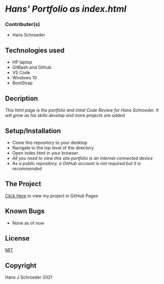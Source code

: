 # _Hans' Portfolio as index.html_ #

### Contributer(s)

* Hans Schroeder

## Technologies used

* HP laptop
* GitBash and Github
* VS Code
* Windows 10
* BootStrap

## Decription 
_This html page is the portfolio and intial Code Review for Hans Schroeder. It will grow as his skills develop and more projects are added_

## Setup/Installation
* Clone this repository to your desktop
* Navigate to the top level of the directory
* Open index.html in your browser
* _All you need to view this site portfolio is an internet connected device_
* _As a public repository, a GitHub account is not required but it is recommended_

## The Project
[Click Here](https://hajschroeder.github.io/Portfolio/) to view my project in GitHub Pages

## Known Bugs 
* None as of now

## License 
[MIT](https://choosealicense.com/licenses/mit/)

## Copyright
Hans J Schroeder 2021